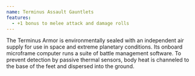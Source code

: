 ```yaml
---
name: Terminus Assault Gauntlets
features:
  - +1 bonus to melee attack and damage rolls
---
```

The Terminus Armor is environmentally sealed with an independent air supply for use in space and 
extreme planetary conditions. Its onboard microframe computer runs a suite of battle management 
software. To prevent detection by passive thermal sensors, body heat is channeled to the base of the 
feet and dispersed into the ground.